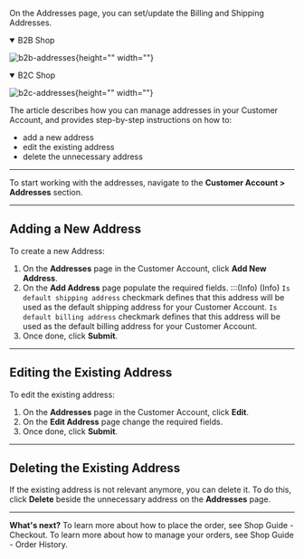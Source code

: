 On the Addresses page, you can set/update the Billing and Shipping Addresses.
<details open>
<summary>B2B Shop</summary>

![b2b-addresses](https://spryker.s3.eu-central-1.amazonaws.com/docs/User+Guides/Shop+User+Guides/Customer+Account/Addresses/b2b-addresses.png){height="" width=""}

</details>

<details open>
<summary>B2C Shop</summary>

![b2c-addresses](https://spryker.s3.eu-central-1.amazonaws.com/docs/User+Guides/Shop+User+Guides/Customer+Account/Addresses/b2c-addresses.png){height="" width=""}

</details>
The article describes how you can manage addresses in your Customer Account, and provides step-by-step instructions on how to:

* add a new address
* edit the existing address
* delete the unnecessary address
***
To start working with the addresses, navigate to the **Customer Account > Addresses** section.
***
## Adding a New Address
To create a new Address:

1. On the **Addresses** page in the Customer Account, click **Add New Address**.
2. On the **Add Address** page populate the required fields.
    :::(Info) (Info)
`Is default shipping address` checkmark defines that this address will be used as the default shipping address for your Customer Account.
`Is default billing address` checkmark defines that this address will be used as the default billing address for your Customer Account.
3. Once done, click **Submit**.
***
## Editing the Existing Address
To edit the existing address:

1. On the **Addresses** page in the Customer Account, click **Edit**.
2. On the **Edit Address** page change the required fields.
3. Once done, click **Submit**.
***
## 
## Deleting the Existing Address
If the existing address is not relevant anymore, you can delete it. To do this, click **Delete** beside the unnecessary address on the **Addresses** page.
***
**What's next?**
To learn more about how to place the order, see Shop Guide - Checkout.
To learn more about how to manage your orders, see Shop Guide - Order History.
